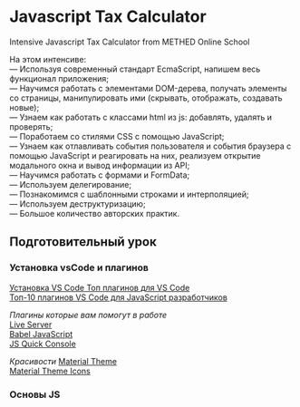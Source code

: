 # Javascript Tax Calculator    
Intensive Javascript Tax Calculator from METHED Online School    

На этом интенсиве:    
— Используя современный стандарт EcmaScript, напишем весь функционал приложения;    
— Научимся работать с элементами DOM-дерева, получать элементы со страницы, манипулировать ими (скрывать, отображать, создавать новые);    
— Узнаем как работать с классами html из js: добавлять, удалять и проверять;    
— Поработаем со стилями CSS с помощью JavaScript;    
— Узнаем как отлавливать события пользователя и события браузера с помощью JavaScript и реагировать на них, реализуем открытие модального окна и вывод информации из API;   
— Научимся работать с формами и FormData;    
— Используем делегирование;    
— Познакомимся с шаблонными строками и интерполяцией;    
— Используем деструктуризацию;    
— Большое количество авторских практик.    

## Подготовительный урок    

### Установка vsCode и плагинов    

[Установка VS Code Топ плагинов для VS Code](https://www.youtube.com/watch?v=ZD-ymO04w70)    
[Топ-10 плагинов VS Code для JavaScript разработчиков](https://www.youtube.com/watch?v=Uy2li11PXC8)    

*Плагины которые вам помогут в работе*    
[Live Server](https://marketplace.visualstudio.com/items?itemName=ritwickdey.LiveServer)    
[Babel JavaScript](https://marketplace.visualstudio.com/items?itemName=mgmcdermott.vscode-language-babel)    
[JS Quick Console](https://marketplace.visualstudio.com/items?itemName=AhadCove.js-quick-console)    

*Красивости*
[Material Theme](https://marketplace.visualstudio.com/items?itemName=Equinusocio.vsc-material-theme)    
[Material Theme Icons](https://marketplace.visualstudio.com/items?itemName=Equinusocio.vsc-material-theme-icons)    

### Основы JS    








